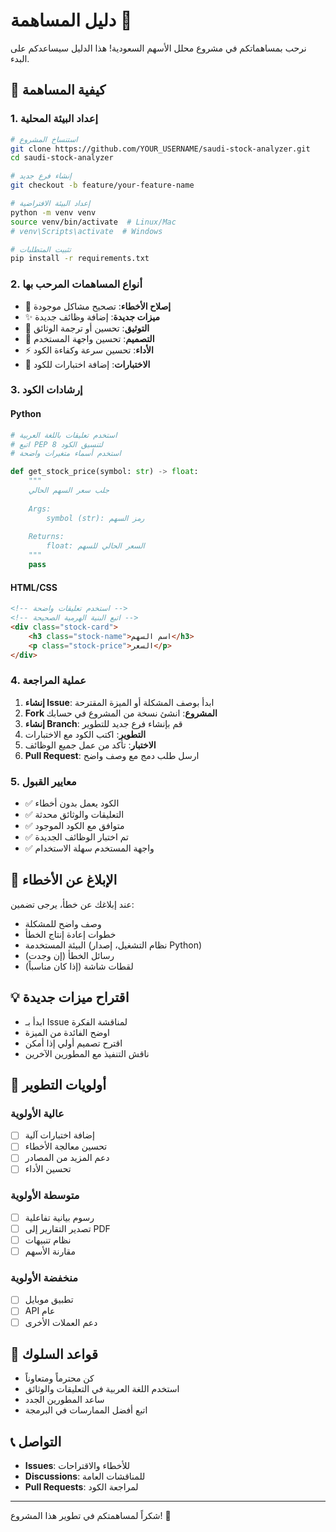 # دليل المساهمة 🤝

نرحب بمساهماتكم في مشروع محلل الأسهم السعودية! هذا الدليل سيساعدكم على البدء.

## 🚀 كيفية المساهمة

### 1. إعداد البيئة المحلية

```bash
# استنساخ المشروع
git clone https://github.com/YOUR_USERNAME/saudi-stock-analyzer.git
cd saudi-stock-analyzer

# إنشاء فرع جديد
git checkout -b feature/your-feature-name

# إعداد البيئة الافتراضية
python -m venv venv
source venv/bin/activate  # Linux/Mac
# venv\Scripts\activate  # Windows

# تثبيت المتطلبات
pip install -r requirements.txt
```

### 2. أنواع المساهمات المرحب بها

- 🐛 **إصلاح الأخطاء**: تصحيح مشاكل موجودة
- ✨ **ميزات جديدة**: إضافة وظائف جديدة
- 📝 **التوثيق**: تحسين أو ترجمة الوثائق
- 🎨 **التصميم**: تحسين واجهة المستخدم
- ⚡ **الأداء**: تحسين سرعة وكفاءة الكود
- 🧪 **الاختبارات**: إضافة اختبارات للكود

### 3. إرشادات الكود

#### Python
```python
# استخدم تعليقات باللغة العربية
# اتبع PEP 8 لتنسيق الكود
# استخدم أسماء متغيرات واضحة

def get_stock_price(symbol: str) -> float:
    """
    جلب سعر السهم الحالي
    
    Args:
        symbol (str): رمز السهم
        
    Returns:
        float: السعر الحالي للسهم
    """
    pass
```

#### HTML/CSS
```html
<!-- استخدم تعليقات واضحة -->
<!-- اتبع البنية الهرمية الصحيحة -->
<div class="stock-card">
    <h3 class="stock-name">اسم السهم</h3>
    <p class="stock-price">السعر</p>
</div>
```

### 4. عملية المراجعة

1. **إنشاء Issue**: ابدأ بوصف المشكلة أو الميزة المقترحة
2. **Fork المشروع**: انشئ نسخة من المشروع في حسابك
3. **إنشاء Branch**: قم بإنشاء فرع جديد للتطوير
4. **التطوير**: اكتب الكود مع الاختبارات
5. **الاختبار**: تأكد من عمل جميع الوظائف
6. **Pull Request**: ارسل طلب دمج مع وصف واضح

### 5. معايير القبول

- ✅ الكود يعمل بدون أخطاء
- ✅ التعليقات والوثائق محدثة
- ✅ متوافق مع الكود الموجود
- ✅ تم اختبار الوظائف الجديدة
- ✅ واجهة المستخدم سهلة الاستخدام

## 🐛 الإبلاغ عن الأخطاء

عند إبلاغك عن خطأ، يرجى تضمين:

- وصف واضح للمشكلة
- خطوات إعادة إنتاج الخطأ
- البيئة المستخدمة (نظام التشغيل، إصدار Python)
- رسائل الخطأ (إن وجدت)
- لقطات شاشة (إذا كان مناسباً)

## 💡 اقتراح ميزات جديدة

- ابدأ بـ Issue لمناقشة الفكرة
- اوضح الفائدة من الميزة
- اقترح تصميم أولي إذا أمكن
- ناقش التنفيذ مع المطورين الآخرين

## 🎯 أولويات التطوير

### عالية الأولوية
- [ ] إضافة اختبارات آلية
- [ ] تحسين معالجة الأخطاء
- [ ] دعم المزيد من المصادر
- [ ] تحسين الأداء

### متوسطة الأولوية
- [ ] رسوم بيانية تفاعلية
- [ ] تصدير التقارير إلى PDF
- [ ] نظام تنبيهات
- [ ] مقارنة الأسهم

### منخفضة الأولوية
- [ ] تطبيق موبايل
- [ ] API عام
- [ ] دعم العملات الأخرى

## 🤝 قواعد السلوك

- كن محترماً ومتعاوناً
- استخدم اللغة العربية في التعليقات والوثائق
- ساعد المطورين الجدد
- اتبع أفضل الممارسات في البرمجة

## 📞 التواصل

- **Issues**: للأخطاء والاقتراحات
- **Discussions**: للمناقشات العامة
- **Pull Requests**: لمراجعة الكود

---

شكراً لمساهمتكم في تطوير هذا المشروع! 🙏